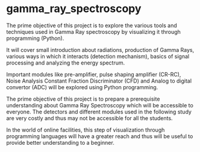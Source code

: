 # gamma_ray_spectroscopy
The prime objective of this project is to explore the various tools and techniques used in Gamma Ray spectroscopy by visualizing it through programming (Python). 

It will cover small introduction about radiations, production of Gamma Rays, various ways in which it interacts (detection mechanism), basics of signal processing and analyzing the energy spectrum. 

Important modules like pre-amplifier, pulse shaping amplifier (CR-RC), Noise Analysis Constant Fraction Discriminator (CFD) and Analog to digital convertor (ADC) will be explored using Python programming. 

The prime objective of this project is to prepare a prerequisite understanding about Gamma Ray Spectroscopy which will be accessible to everyone. The detectors and different modules used in the following study are very costly and thus may not be accessible for all the students. 

In the world of online facilities, this step of visualization through programming languages will have a greater reach and thus will be useful to provide better understanding to a beginner.
